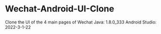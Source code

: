 # Wechat-Android-UI-Clone
Clone the UI of the 4 main pages of Wechat
Java: 1.8.0_333
Android Studio: 2022-3-1-22

